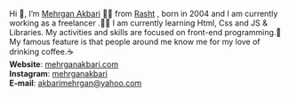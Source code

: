 Hi 👋, I’m [Mehrgan Akbari](https://mrhrganakbari.com) 👨‍💻 from [Rasht](https://en.wikipedia.org/wiki/Rasht) , born in 2004 and I am currently working as a freelancer .👨‍💻 I am currently learning Html, Css and JS & Libraries. My activities and skills are focused on front-end programming.🎨 My famous feature is that people around me know me for my love of drinking coffee.☕<br/>
**Website**: [mehrganakbari.com](https://mrhrganakbari.com) <br/>
**Instagram**: [mehrganakbari](instagram.com/_.mehrganakbari._)<br/>
**E-mail**: [akbarimehrgan@yahoo.com](akbarimehrgan@yahoo.com)

